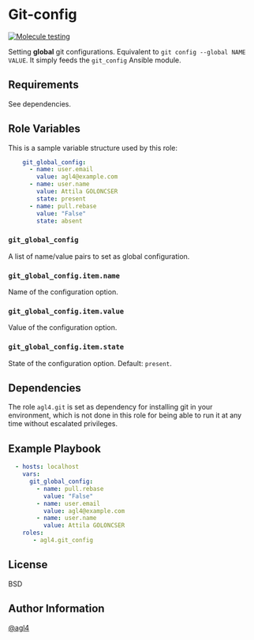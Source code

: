 # Git-config

[![Molecule testing](https://github.com/agl4/ansible-role-git-config/actions/workflows/ci.yml/badge.svg)](https://github.com/agl4/ansible-role-git-config/actions/workflows/ci.yml)

Setting **global** git configurations. Equivalent to `git config
--global NAME VALUE`. It simply feeds the `git_config` Ansible module.

## Requirements

See dependencies.

## Role Variables

This is a sample variable structure used by this role:

```yaml
    git_global_config:
      - name: user.email
        value: agl4@example.com
      - name: user.name
        value: Attila GOLONCSER
        state: present
      - name: pull.rebase
        value: "False"
        state: absent
```

### `git_global_config`

A list of name/value pairs to set as global configuration.

### `git_global_config.item.name`

Name of the configuration option.

### `git_global_config.item.value`

Value of the configuration option.

### `git_global_config.item.state`

State of the configuration option. Default: `present`.

## Dependencies

The role `agl4.git` is set as dependency for installing git in
your environment, which is not done in this role for being able to run
it at any time without escalated privileges.

## Example Playbook

```yaml
  - hosts: localhost
    vars:
      git_global_config:
        - name: pull.rebase
          value: "False"
        - name: user.email
          value: agl4@example.com
        - name: user.name
          value: Attila GOLONCSER
    roles:
       - agl4.git_config
```

## License

BSD

## Author Information

[@agl4](https://github.com/agl4)
